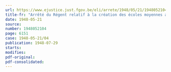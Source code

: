```yaml
---
url: https://www.ejustice.just.fgov.be/eli/arrete/1948/05/21/1948052104/justel
title-fr: "Arrêté du Régent relatif à la création des écoles moyennes appliquées"
date: 1948-05-21
source:
number: 1948052104
page: 6151
case: 1948-05-21/04
publication: 1948-07-29
starts:
modifies:
pdf-original:
pdf-consolidated:
---
```


